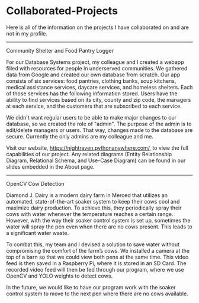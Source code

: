 # Collaborated-Projects
Here is all of the information on the projects I have collaborated on and are not in my profile.

-------------------------------------------------------------------------------

Community Shelter and Food Pantry Logger

For our Database Systems project, my colleague and I created a webapp filled with resources for people in underserved communities. We gathered data from Google and created our own database from scratch. Our app consists of six services: food pantries, clothing banks, soup kitchens, medical assistance services, daycare services, and homeless shelters. Each of those services has the following information stored. Users have the ability to find services based on its city, county and zip code, the managers at each service, and the customers that are subscribed to each service.

We didn't want regular users to be able to make major changes to our database, so we created the role of "admin". The purpose of the admin is to edit/delete managers or users. That way, changes made to the database are secure. Currently the only admins are my colleague and me.

Visit our website, https://nightraven.pythonanywhere.com/, to view the full capabilities of our project. Any related diagrams (Entity Relationship Diagram, Relational Schema, and Use-Case Diagram) can be found in our slides embedded in the About page.

-------------------------------------------------------------------------------

OpenCV Cow Detection

Diamond J. Dairy is a modern dairy farm in Merced that utilizes an automated, state-of-the-art soaker system to keep their cows cool and maximize dairy production. To achieve this, they periodically spray their cows with water whenever the temperature reaches a certain range. However, with the way their soaker control system is set up, sometimes the water will spray the pen even when there are no cows present. This leads to a significant water waste.

To combat this, my team and I devised a solution to save water without compromising the comfort of the farm’s cows. We installed a camera at the top of a barn so that we could view both pens at the same time. This video feed is then saved in a Raspberry Pi, where it is stored in an SD Card. The recorded video feed will then be fed through our program, where we use OpenCV and YOLO weights to detect cows.

In the future, we would like to have our program work with the soaker control system to move to the next pen where there are no cows available.
